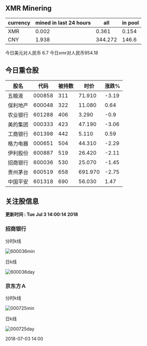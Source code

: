 ## XMR Minering

|currency|mined in last 24 hours|all|in pool|
|---|---|---|---|
|XMR|0.002|0.361|0.154|
|CNY|1.938|344.272|146.6|

今日美元对人民币 6.7	今日xmr对人民币954.18


## 今日重仓股 

|股名|代码|被持数|时价|涨跌%|
|---|---|---|---|---|
|五粮液|000858|311|71.910|-3.19|
|保利地产|600048|322|11.080|0.64|
|农业银行|601288|406|3.290|-0.9|
|美的集团|000333|423|47.190|-3.06|
|工商银行|601398|442|5.110|0.59|
|格力电器|000651|504|44.310|-2.29|
|伊利股份|600887|519|26.420|-2.11|
|招商银行|600036|530|25.070|-1.45|
|贵州茅台|600519|658|691.970|-2.75|
|中国平安|601318|690|56.030|1.47|

## 关注股信息
**更新时间 : Tue Jul  3 14:00:14 2018**
### 招商银行 
分时k线

![600036min](http://image.sinajs.cn/newchart/min/n/sh600036.gif)

日k线

![600036day](http://image.sinajs.cn/newchart/daily/n/sh600036.gif)

### 京东方Ａ 
分时k线

![000725min](http://image.sinajs.cn/newchart/min/n/sz000725.gif)

日k线

![000725day](http://image.sinajs.cn/newchart/daily/n/sz000725.gif)

2018-07-03 14:00